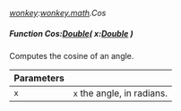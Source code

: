 _[wonkey](../../modules/wonkey/wonkey-module.md):[wonkey.math](../../modules/wonkey/wonkey-math.md).Cos_
##### Function Cos:[Double](../../modules/wonkey/wonkey-types-double.md)( x:[Double](../../modules/wonkey/wonkey-types-double.md) )
Computes the cosine of an angle.

| Parameters |    |
|:-----------|:---|
| ``x`` | `x` the angle, in radians. |
